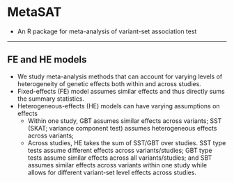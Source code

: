 # MetaSAT
 - An R package for meta-analysis of variant-set association test

-----
## FE and HE models
 - We study meta-analysis methods that can account for varying levels of
   heterogeneity of genetic effects both within and across studies.
 - Fixed-effects (FE) model assumes similar effects and thus directly
      sums the summary statistics.
 - Heterogeneous-effects (HE) models can have varying assumptions on effects  
   - Within one study, GBT assumes similar effects across variants; SST 
     (SKAT; variance component test) assumes heterogeneous effects across variants;
   - Across studies, HE takes the sum of SST/GBT over studies. SST type tests
     assume different effects across variants/studies; GBT type tests
     assume similar effects across all variants/studies; and SBT assumes
     similar effects across variants within one study while allows for
     different variant-set level effects across studies.


